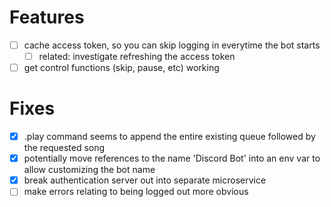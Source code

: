 # Features 

- [ ] cache access token, so you can skip logging in everytime the bot starts
  - [ ] related: investigate refreshing the access token
- [ ] get control functions (skip, pause, etc) working 

# Fixes 

- [x] .play command seems to append the entire existing queue followed by the requested song
- [x] potentially move references to the name 'Discord Bot' into an env var to allow customizing the bot name
- [x] break authentication server out into separate microservice
- [ ] make errors relating to being logged out more obvious

